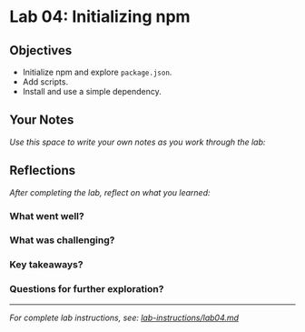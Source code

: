 # Lab 04: Initializing npm

## Objectives

- Initialize npm and explore `package.json`.
- Add scripts.
- Install and use a simple dependency.

## Your Notes

_Use this space to write your own notes as you work through the lab:_

## Reflections

_After completing the lab, reflect on what you learned:_

### What went well?

### What was challenging?

### Key takeaways?

### Questions for further exploration?

---

_For complete lab instructions, see: [lab-instructions/lab04.md](../lab-instructions/lab04.md)_
